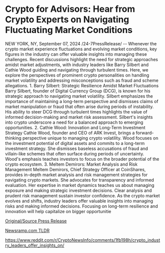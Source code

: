 # Crypto for Advisors: Hear from Crypto Experts on Navigating Fluctuating Market Conditions

NEW YORK, NY, September 07, 2024 /24-7PressRelease/ -- Whenever the crypto market experience fluctuations and evolving market conditions, key figures in the industry can offer valuable insights into managing these challenges. Recent discussions highlight the need for strategic approaches amidst market adjustments, with industry leaders like Barry Silbert and Cathie Wood guiding and navigating through turbulent times. Here, we explore the perspectives of prominent crypto personalities on handling market volatility and addressing misconceptions such as fraud and scheme allegations.   1.	Barry Silbert: Strategic Resilience Amidst Market Fluctuations   Barry Silbert, founder of Digital Currency Group (DCG), is known for his strategic approach to navigating market volatility. Silbert emphasizes the importance of maintaining a long-term perspective and dismisses claims of market manipulation or fraud that often arise during periods of instability. His ability to steer DCG through turbulent times highlights the value of informed decision-making and market risk assessment. Silbert's insights into crypto underscore a need for a balanced approach to emerging opportunities.   2.	Cathie Wood: Innovation and Long-Term Investment Strategy  Cathie Wood, founder and CEO of ARK Invest, brings a forward-thinking perspective unique to managing crypto volatility. Wood focuses on the investment potential of digital assets and commits to a long-term investment strategy. She dismisses baseless accusations of fraud and villain-like schemes that often surface during periods of uncertainty. Wood's emphasis teaches investors to focus on the broader potential of the crypto ecosystem.   3.	Meltem Demirors: Market Analysis and Risk Management  Meltem Demirors, Chief Strategy Officer at CoinShares, provides in-depth market analysis and risk management strategies for navigating crypto markets. She advocates for transparency and informed evaluation. Her expertise in market dynamics teaches us about managing exposure and making strategic investment decisions. Clear analysis and prudent risk management sustain investor confidence.   As the crypto market evolves and shifts, industry leaders offer valuable insights into managing risks and making informed decisions. Focusing on long-term resilience and innovation will help capitalize on bigger opportunitie 

[Original/Source Press Release](https://www.24-7pressrelease.com/press-release/514099/crypto-for-advisors-hear-from-crypto-experts-on-navigating-fluctuating-market-conditions)
                    

[Newsramp.com TLDR](None) 

https://www.reddit.com/r/CryptoNewsInfo/comments/1fb198h/crypto_industry_leaders_offer_insights_on/